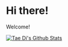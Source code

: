 # Hi there!
Welcome!

[![Tae Di's Github Stats](https://github-readme-stats.vercel.app/api?username=taedi&show_icons=true&theme=buefy)](https://github.com/taedi/github-readme-stats)